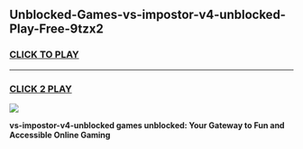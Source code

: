 
## Unblocked-Games-vs-impostor-v4-unblocked-Play-Free-9tzx2
<h3>
<a href="https://premium76.site?title=vs-impostor-v4-unblocked&ref=18A1">CLICK TO PLAY</a></h3>
<hr>

<h3>
<a href="https://premium76.site?title=vs-impostor-v4-unblocked&ref=18A1">CLICK 2 PLAY</a>
  
</h3>

<a href="https://premium76.site?title=vs-impostor-v4-unblocked&ref=18A1"><img src="https://clearcache.store/games.png"></a>


**vs-impostor-v4-unblocked games unblocked: Your Gateway to Fun and Accessible Online Gaming**
